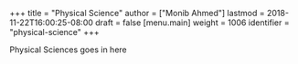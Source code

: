 +++
title = "Physical Science"
author = ["Monib Ahmed"]
lastmod = 2018-11-22T16:00:25-08:00
draft = false
[menu.main]
  weight = 1006
  identifier = "physical-science"
+++

Physical Sciences goes in here

